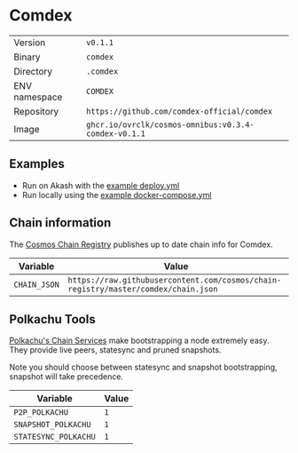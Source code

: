 # Comdex

| | |
|---|---|
|Version|`v0.1.1`|
|Binary|`comdex`|
|Directory|`.comdex`|
|ENV namespace|`COMDEX`|
|Repository|`https://github.com/comdex-official/comdex`|
|Image|`ghcr.io/ovrclk/cosmos-omnibus:v0.3.4-comdex-v0.1.1`|

## Examples

- Run on Akash with the [example deploy.yml](./deploy.yml)
- Run locally using the [example docker-compose.yml](./docker-compose.yml)

## Chain information

The [Cosmos Chain Registry](https://github.com/cosmos/chain-registry) publishes up to date chain info for Comdex.

|Variable|Value|
|---|---|
|`CHAIN_JSON`|`https://raw.githubusercontent.com/cosmos/chain-registry/master/comdex/chain.json`|

## Polkachu Tools

[Polkachu's Chain Services](https://www.polkachu.com/) make bootstrapping a node extremely easy. They provide live peers, statesync and pruned snapshots.

Note you should choose between statesync and snapshot bootstrapping, snapshot will take precedence.

|Variable|Value|
|---|---|
|`P2P_POLKACHU`|`1`|
|`SNAPSHOT_POLKACHU`|`1`|
|`STATESYNC_POLKACHU`|`1`|

